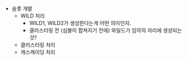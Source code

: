 - 슬롯 개발
	- WILD 처리
		- WILD1, WILD2가 생성한다는게 어떤 의미인지.
		- 클러스터링 전 (심볼이 합쳐지기 전에) 와일드가 임의의 자리에 생성되는 것?
	- 클러스터링 처리
	- 캐스케이딩 처리